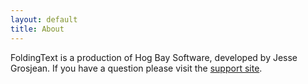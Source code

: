 ```yaml
---
layout: default
title: About
---
```


FoldingText is a production of Hog Bay Software, developed by Jesse Grosjean. If you have a question please visit the [support site](http://support.foldingtext.com/).